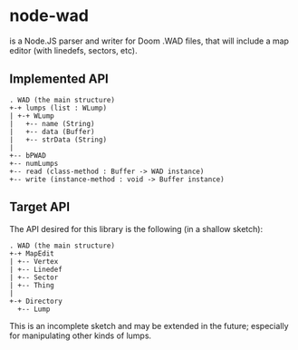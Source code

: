# node-wad

is a Node.JS parser and writer for Doom .WAD files, that will include a map editor (with linedefs, sectors, etc).

## Implemented API
    . WAD (the main structure)
    +-+ lumps (list : WLump)
    | +-+ WLump
    |   +-- name (String)
    |   +-- data (Buffer)
    |   +-- strData (String)
    |   
    +-- bPWAD
    +-- numLumps
    +-- read (class-method : Buffer -> WAD instance)
    +-- write (instance-method : void -> Buffer instance)
    

## Target API
The API desired for this library is the following (in a shallow sketch):

    . WAD (the main structure)
    +-+ MapEdit
    | +-- Vertex
    | +-- Linedef
    | +-- Sector
    | +-- Thing
    |
    +-+ Directory
      +-- Lump
     
This is an incomplete sketch and may be extended in the future; especially for manipulating other kinds of lumps.

